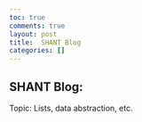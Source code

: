 ```yaml
---
toc: true
comments: true
layout: post
title:  SHANT Blog
categories: []
---
```


## SHANT Blog:

Topic: Lists, data abstraction, etc. 